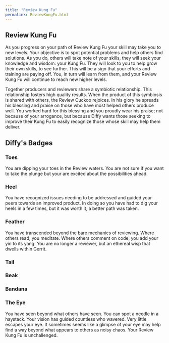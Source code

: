 ```yaml
---
title: "Review Kung Fu"
permalink: ReviewKungFu.html
---
```


## Review Kung Fu

As you progress on your path of Review Kung Fu your skill may take you to new
levels. Your objective is to spot potential problems and help others find
solutions. As you do, others will take note of your skills, they will seek your
knowledge and wisdom: your Kung Fu. They will look to you to help grow their own
skills, to see further. This will be a sign that your efforts and training are
paying off. You, in turn will learn from them, and your Review Kung Fu will
continue to reach new higher levels.

Together producers and reviewers share a symbiotic relationship. This
relationship fosters high quality results. When the product of this symbiosis is
shared with others, the Review Cuckoo rejoices. In his glory he spreads his
blessing and praise on those who have most helped others produce well. You
worked hard for this blessing and you proudly wear his praise; not because of
your arrogance, but because Diffy wants those seeking to improve their Kung Fu
to easily recognize those whose skill may help them deliver.

## Diffy's Badges

### Toes

You are dipping your toes in the Review waters. You are not sure if you want to
take the plunge but your are excited about the possibilities ahead.

### Heel

You have recognized issues needing to be addressed and guided your peers towards
an improved product. In doing so you have had to dig your heels in a few times,
but it was worth it, a better path was taken.

### Feather

You have transcended beyond the bare mechanics of reviewing. Where others read,
you meditate. Where others comment on code, you add your yin to its yang. You
are no longer a reviewer, but an ethereal wisp that dwells within Gerrit.

### Tail

### Beak

### Bandana

### The Eye

You have seen beyond what others have seen. You can spot a needle in a haystack.
Your vision has guided countless who wavered. Very little escapes your eye. It
sometimes seems like a glimpse of your eye may help find a way beyond what
appears to others as noisy chaos. Your Review Kung Fu is unchallenged.
